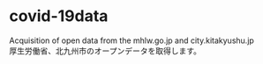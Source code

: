 # covid-19data
Acquisition of open data from the mhlw.go.jp and city.kitakyushu.jp<br>
厚生労働省、北九州市のオープンデータを取得します。
